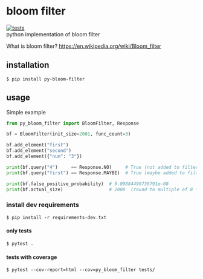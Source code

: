 # bloom filter
[![tests](https://github.com/hvuhsg/py-bloom-filter/actions/workflows/tests.yml/badge.svg)](https://github.com/hvuhsg/py-bloom-filter/actions/workflows/tests.yml)  
python implementation of bloom filter


What is bloom filter? https://en.wikipedia.org/wiki/Bloom_filter

## installation
```shell
$ pip install py-bloom-filter
```

## usage
Simple example

```python
from py_bloom_filter import BloomFilter, Response

bf = BloomFilter(init_size=2001, func_count=3)

bf.add_element("first")
bf.add_element("second")
bf.add_element({"num": "3"})

print(bf.query("4")     == Response.NO)     # True (not added to filter)
print(bf.query("first") == Response.MAYBE)  # True (maybe added to filter check with the source of truth)

print(bf.false_positive_probability)  # 9.09884490736791e-08
print(bf.actual_size)                 # 2000  (round to multiple of 8 for storing the data on bits)
```

### install dev requirements
```shell
$ pip install -r requirements-dev.txt
```

#### only tests
```shell
$ pytest .
```

#### tests with coverage
```shell
$ pytest --cov-report=html --cov=py_bloom_filter tests/
```